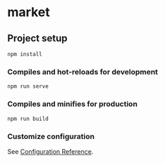 # market

## Project setup
```
npm install
```

### Compiles and hot-reloads for development
```
npm run serve
```

### Compiles and minifies for production
```
npm run build
```

### Customize configuration
See [Configuration Reference](https://cli.vuejs.org/config/).

<!-- 本项目为个人测试项目，如果想要知道最新接口，请加微信13610133077获取最新接口信息 -->
